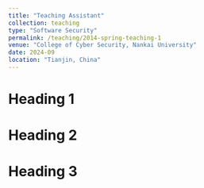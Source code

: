 ```yaml
---
title: "Teaching Assistant"
collection: teaching
type: "Software Security"
permalink: /teaching/2014-spring-teaching-1
venue: "College of Cyber Security, Nankai University"
date: 2024-09
location: "Tianjin, China"
---
```




Heading 1
======

Heading 2
======

Heading 3
======
